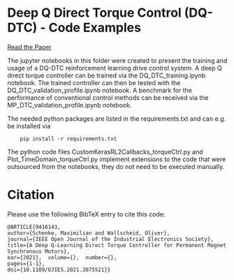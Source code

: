 # Deep Q Direct Torque Control (DQ-DTC) - Code Examples

[Read the Paper](https://ieeexplore.ieee.org/document/9416143)

The jupyter notebooks in this folder were created to present the training and usage of a DQ-DTC reinforcement learning drive control system. A deep Q direct torque controller can be trained via the DQ_DTC_training.ipynb notebook. The trained controller can then be tested with the DQ_DTC_validation_profile.ipynb notebook.
A benchmark for the performance of conventional control methods can be received via the MP_DTC_validation_profile.ipynb notebook.

The needed python packages are listed in the requirements.txt and can e.g. be installed via
```
	pip install -r requirements.txt
```
	

The python code files CustomKerasRL2Callbacks_torqueCtrl.py and Plot_TimeDomain_torqueCtrl.py implement extensions to the code
that were outsourced from the notebooks, they do not need to be executed manually. 

# Citation

Please use the following BibTeX entry to cite this code:

```
@ARTICLE{9416143,  
author={Schenke, Maximilian and Wallscheid, Oliver},  
journal={IEEE Open Journal of the Industrial Electronics Society},   
title={A Deep Q-Learning Direct Torque Controller for Permanent Magnet Synchronous Motors},   
ear={2021},  volume={},  number={},  
pages={1-1},  
doi={10.1109/OJIES.2021.3075521}}
```

